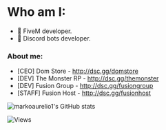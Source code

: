 # Who am I:

- 💼 FiveM developer.
- 🤖 Discord bots developer.

### About me:
- [CEO] Dom Store - http://dsc.gg/domstore
- [DEV] The Monster RP - http://dsc.gg/themonster
- [DEV] Fusion Group - http://dsc.gg/fusiongroup
- [STAFF] Fusion Host - http://dsc.gg/fusionhost

![markoaurelio1's GitHub stats](https://github-readme-stats.vercel.app/api?username=markoaurelio1&count_private=true&show_icons=true&theme=onedark)

![Views](https://komarev.com/ghpvc/?username=markoaurelio1&style=flat&color=blue&label=Views)
